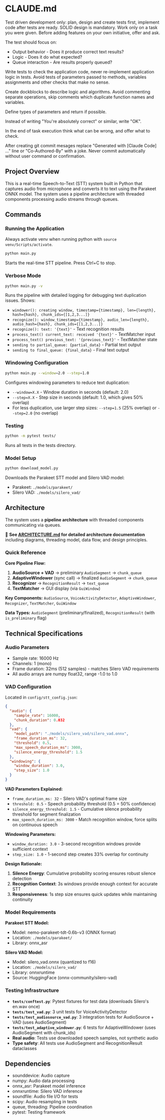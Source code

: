 # CLAUDE.md

Test driven development only: plan, design and create tests first, implement code after tests are ready. SOLID design is mandatory.
Work only on a task you were given. Before adding features on your own initiative, offer and ask.

The test should focus on:

- Output behavior - Does it produce correct text results?
- Logic - Does it do what expected?
- Queue interaction - Are results properly queued?

Write tests to check the application code, never re-implement application logic in tests.
Avoid tests of parameters passed to methods, variables assignments and other checks that make no sense.

Create dockblocks to describe logic and algorithms. Avoid commenting separate operations, skip comments which  duplicate function names and variables.

Define types of parameters and return if possible.

Instead of writing "You're absolutely correct" or similar, write "OK".

In the end of task execution think what can be wrong, and offer what to check.

After creating git commit mesages replace "Generated with [Claude Code] ..." line or "Co-Authored-By" with a joke.
Never commit automatically without user command or confirmation.

## Project Overview

This is a real-time Speech-to-Text (STT) system built in Python that captures audio from microphone and converts it to text using the Parakeet ONNX model. The system uses a pipeline architecture with threaded components processing audio streams through queues.

## Commands

### Running the Application

Always activate venv when running python with `source venv/Scripts/activate`.

```bash
python main.py
```

Starts the real-time STT pipeline. Press Ctrl+C to stop.

### Verbose Mode

```bash
python main.py -v
```

Runs the pipeline with detailed logging for debugging text duplication issues. Shows:

- `windower(): creating window, timestamp={timestamp}, len={length}, hash={hash}, chunk_ids={[1,2,3...]}`
- `recognize(): window_timestamp={timestamp}, audio_len={length}, audio_hash={hash}, chunk_ids={[1,2,3...]}`
- `recognize(): text: '{text}'` - Text recognition results
- `process_text() current_text: received '{text}'` - TextMatcher input
- `process_text() previous_text: '{previous_text}'` - TextMatcher state
- `sending to partial_queue: {partial_data}` - Partial text output
- `sending to final_queue: {final_data}` - Final text output

### Windowing Configuration

```bash
python main.py --window=2.0 --step=1.0
```

Configures windowing parameters to reduce text duplication:

- `--window=X.X` - Window duration in seconds (default: 2.0)
- `--step=X.X` - Step size in seconds (default: 1.0, which gives 50% overlap)
- For less duplication, use larger step sizes: `--step=1.5` (25% overlap) or `--step=2.0` (no overlap)

### Testing

```bash
python -m pytest tests/
```

Runs all tests in the tests directory.

### Model Setup

```bash
python download_model.py
```

Downloads the Parakeet STT model and Silero VAD model:
- Parakeet: `./models/parakeet/`
- Silero VAD: `./models/silero_vad/`

## Architecture

The system uses a **pipeline architecture** with threaded components communicating via queues.

📖 **See [ARCHITECTURE.md](ARCHITECTURE.md) for detailed architecture documentation** including diagrams, threading model, data flow, and design principles.

### Quick Reference

**Core Pipeline Flow:**

1. **AudioSource + VAD** → preliminary `AudioSegment` → `chunk_queue`
2. **AdaptiveWindower** (sync call) → finalized `AudioSegment` → `chunk_queue`
3. **Recognizer** → `RecognitionResult` → `text_queue`
4. **TextMatcher** → GUI display (via `GuiWindow`)

**Key Components:** `AudioSource`, `VoiceActivityDetector`, `AdaptiveWindower`, `Recognizer`, `TextMatcher`, `GuiWindow`

**Data Types:** `AudioSegment` (preliminary/finalized), `RecognitionResult` (with `is_preliminary` flag)

## Technical Specifications

### Audio Parameters

- Sample rate: 16000 Hz
- Channels: 1 (mono)
- Frame duration: 32ms (512 samples) - matches Silero VAD requirements
- All audio arrays are numpy float32, range -1.0 to 1.0

### VAD Configuration

Located in `config/stt_config.json`:

```json
{
  "audio": {
    "sample_rate": 16000,
    "chunk_duration": 0.032
  },
  "vad": {
    "model_path": "./models/silero_vad/silero_vad.onnx",
    "frame_duration_ms": 32,
    "threshold": 0.5,
    "max_speech_duration_ms": 3000,
    "silence_energy_threshold": 1.5
  },
  "windowing": {
    "window_duration": 3.0,
    "step_size": 1.0
  }
}
```

**VAD Parameters Explained:**

- `frame_duration_ms: 32` - Silero VAD's optimal frame size
- `threshold: 0.5` - Speech probability threshold (0.5 = 50% confidence)
- `silence_energy_threshold: 1.5` - Cumulative silence probability threshold for segment finalization
- `max_speech_duration_ms: 3000` - Match recognition window, force splits on continuous speech

**Windowing Parameters:**

- `window_duration: 3.0` - 3-second recognition windows provide sufficient context
- `step_size: 1.0` - 1-second step creates 33% overlap for continuity

**Design Rationale:**

1. **Silence Energy**: Cumulative probability scoring ensures robust silence detection
2. **Recognition Context**: 3s windows provide enough context for accurate STT
3. **Responsiveness**: 1s step size ensures quick updates while maintaining continuity

### Model Requirements

**Parakeet STT Model:**
- Model: nemo-parakeet-tdt-0.6b-v3 (ONNX format)
- Location: `./models/parakeet/`
- Library: onnx_asr

**Silero VAD Model:**
- Model: silero_vad.onnx (quantized to f16)
- Location: `./models/silero_vad/`
- Library: onnxruntime
- Source: HuggingFace (onnx-community/silero-vad)

### Testing Infrastructure

- **`tests/conftest.py`**: Pytest fixtures for test data (downloads Silero's en.wav once)
- **`tests/test_vad.py`**: 3 unit tests for VoiceActivityDetector
- **`tests/test_audiosource_vad.py`**: 3 integration tests for AudioSource + VAD (uses AudioSegment)
- **`tests/test_adaptive_windower.py`**: 6 tests for AdaptiveWindower (uses AudioSegment with chunk_ids)
- **Real audio**: Tests use downloaded speech samples, not synthetic audio
- **Type safety**: All tests use AudioSegment and RecognitionResult dataclasses

## Dependencies

- sounddevice: Audio capture
- numpy: Audio data processing
- onnx_asr: Parakeet model inference
- onnxruntime: Silero VAD inference
- soundfile: Audio file I/O for tests
- scipy: Audio resampling in tests
- queue, threading: Pipeline coordination
- pytest: Testing framework